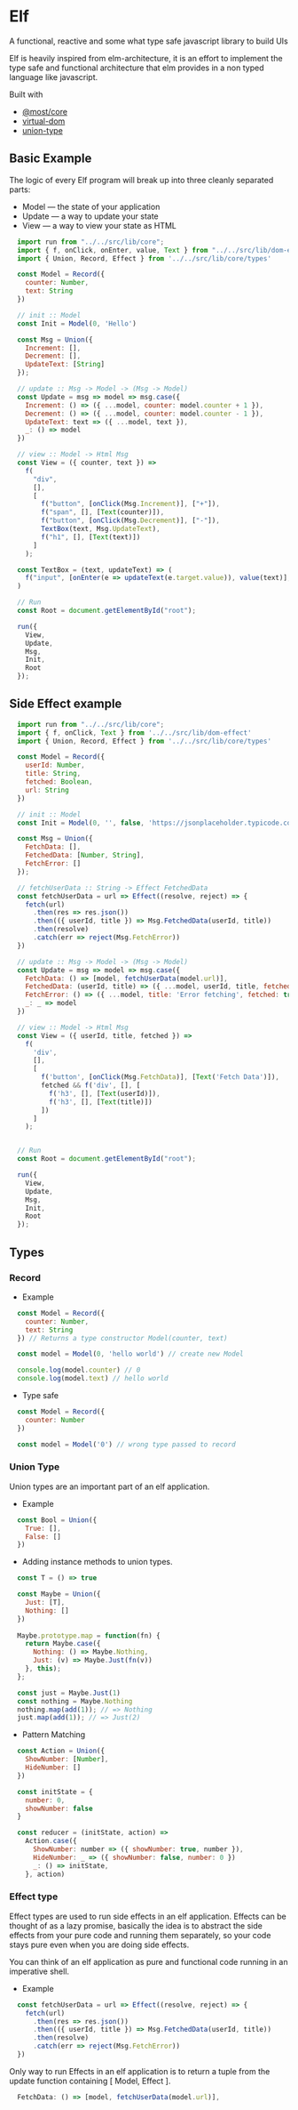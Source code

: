 # Elf
 A functional, reactive and some what type safe javascript library to build UIs 

Elf is heavily inspired from elm-architecture, it is an effort to implement the type safe and functional architecture that elm provides in a non typed language like javascript.

Built with
 - [@most/core](https://github.com/mostjs/core)
 - [virtual-dom](https://github.com/Matt-Esch/virtual-dom)
 - [union-type](https://github.com/paldepind/union-type)

## Basic Example

The logic of every Elf program will break up into three cleanly separated parts:

- Model — the state of your application
- Update — a way to update your state
- View — a way to view your state as HTML


```javascript
  import run from "../../src/lib/core";
  import { f, onClick, onEnter, value, Text } from "../../src/lib/dom-effect";
  import { Union, Record, Effect } from '../../src/lib/core/types'

  const Model = Record({
    counter: Number,
    text: String
  })

  // init :: Model
  const Init = Model(0, 'Hello')

  const Msg = Union({
    Increment: [],
    Decrement: [],
    UpdateText: [String]
  });

  // update :: Msg -> Model -> (Msg -> Model)
  const Update = msg => model => msg.case({
    Increment: () => ({ ...model, counter: model.counter + 1 }),
    Decrement: () => ({ ...model, counter: model.counter - 1 }),
    UpdateText: text => ({ ...model, text }),
    _: () => model
  })

  // view :: Model -> Html Msg
  const View = ({ counter, text }) =>
    f(
      "div",
      [],
      [
        f("button", [onClick(Msg.Increment)], ["+"]),
        f("span", [], [Text(counter)]),
        f("button", [onClick(Msg.Decrement)], ["-"]),
        TextBox(text, Msg.UpdateText),
        f("h1", [], [Text(text)])
      ]
    );

  const TextBox = (text, updateText) => (
    f("input", [onEnter(e => updateText(e.target.value)), value(text)], [])
  )

  // Run
  const Root = document.getElementById("root");

  run({
    View,
    Update,
    Msg,
    Init,
    Root
  });
```

## Side Effect example

```javascript
  import run from "../../src/lib/core";
  import { f, onClick, Text } from '../../src/lib/dom-effect'
  import { Union, Record, Effect } from '../../src/lib/core/types'

  const Model = Record({
    userId: Number,
    title: String,
    fetched: Boolean,
    url: String
  })

  // init :: Model
  const Init = Model(0, '', false, 'https://jsonplaceholder.typicode.com/todos/1')

  const Msg = Union({
    FetchData: [],
    FetchedData: [Number, String],
    FetchError: []
  });

  // fetchUserData :: String -> Effect FetchedData
  const fetchUserData = url => Effect((resolve, reject) => {
    fetch(url)
      .then(res => res.json())
      .then(({ userId, title }) => Msg.FetchedData(userId, title))
      .then(resolve)
      .catch(err => reject(Msg.FetchError))
  })

  // update :: Msg -> Model -> (Msg -> Model)
  const Update = msg => model => msg.case({
    FetchData: () => [model, fetchUserData(model.url)],
    FetchedData: (userId, title) => ({ ...model, userId, title, fetched: true }),
    FetchError: () => ({ ...model, title: 'Error fetching', fetched: true }),
    _: _ => model
  })

  // view :: Model -> Html Msg
  const View = ({ userId, title, fetched }) =>
    f(
      'div',
      [],
      [
        f('button', [onClick(Msg.FetchData)], [Text('Fetch Data')]),
        fetched && f('div', [], [
          f('h3', [], [Text(userId)]),
          f('h3', [], [Text(title)])
        ])
      ]
    );


  // Run
  const Root = document.getElementById("root");

  run({
    View,
    Update,
    Msg,
    Init,
    Root
  });
```

## Types

### Record

- Example
```javascript
  const Model = Record({
    counter: Number,
    text: String
  }) // Returns a type constructor Model(counter, text)

  const model = Model(0, 'hello world') // create new Model

  console.log(model.counter) // 0
  console.log(model.text) // hello world
```

- Type safe

```javascript
  const Model = Record({
    counter: Number
  })

  const model = Model('0') // wrong type passed to record
```

### Union Type

Union types are an important part of an elf application. 

- Example

```javascript
  const Bool = Union({
    True: [],
    False: []
  })
```

- Adding instance methods to union types.

```javascript
  const T = () => true

  const Maybe = Union({
    Just: [T],
    Nothing: []
  })
  
  Maybe.prototype.map = function(fn) {
    return Maybe.case({
      Nothing: () => Maybe.Nothing,
      Just: (v) => Maybe.Just(fn(v))
    }, this);
  };

  const just = Maybe.Just(1)
  const nothing = Maybe.Nothing
  nothing.map(add(1)); // => Nothing
  just.map(add(1)); // => Just(2)
```

- Pattern Matching

```javascript
  const Action = Union({
    ShowNumber: [Number],
    HideNumber: []
  })

  const initState = {
    number: 0,
    showNumber: false
  }

  const reducer = (initState, action) =>
    Action.case({
      ShowNumber: number => ({ showNumber: true, number }),
      HideNumber: _ => ({ showNumber: false, number: 0 })
      _: () => initState,
    }, action)
```

### Effect type

Effect types are used to run side effects in an elf application. Effects can be thought of as a lazy promise, basically the idea is to abstract the side effects from your pure code and running them separately, so your code stays pure even when you are doing side effects.

You can think of an elf application as pure and functional code running in an imperative shell.

- Example

```javascript
  const fetchUserData = url => Effect((resolve, reject) => {
    fetch(url)
      .then(res => res.json())
      .then(({ userId, title }) => Msg.FetchedData(userId, title))
      .then(resolve)
      .catch(err => reject(Msg.FetchError))
  })
```
Only way to run Effects in an elf application is to return a tuple from the update function containing [ Model, Effect ].

```javascript
  FetchData: () => [model, fetchUserData(model.url)],
```